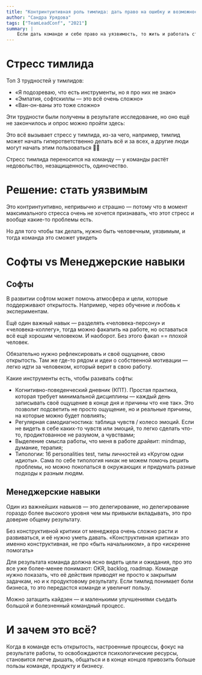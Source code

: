 ```yaml
---
title: "Контринтуитивная роль тимлида: дать право на ошибку и возможность быть человеком"
author: "Сандра Урядова"
tags: ["TeamLeadConf", "2021"]
summary: |
    Если дать команде и себе право на уязвимость, то жить и работать станет проще.
---
```


# Стресс тимлида
Топ 3 трудностей у тимлидов:
 - «Я подозреваю, что есть инструменты, но я про них не знаю»
 - «Эмпатия, софтскиллы — это всё очень сложно»
 - «Ван-он-ваны это тоже сложно»

Эти трудности были получены в результате исследование, но оно ещё не закончилось и опрос можно пройти здесь: 

Это всё вызывает стресс у тимлида, из-за чего, например, тимлид может начать гиперответственно делать всё и за всех, а другие люди могут начать этим пользоваться 🤷‍♂️

Стресс тимлида переносится на команду — у команды растёт недовольство, незащищенность, одиночество.

# Решение: стать уязвимым
Это контринтуитивно, непривычно и страшно — потому что в момент максимального стресса очень не хочется признавать, что этот стресс и вообще какие-то проблемы есть.

Но для того чтобы так делать, нужно быть человечным, уязвимым, и тогда команда это сможет увидеть


# Софты vs Менеджерские навыки
## Софты
В развитии софтом может помочь атмосфера и цели, которые поддерживают открытость. Например, через обучение и любовь к экспериментам.

Ещё один важный навык — разделять «человека-персону» и «человека-коллегу», тогда можно факапить на работе, но оставаться всё ещё хорошим человеком. И наоборот. Без этого факап == плохой человек.

Обязательно нужно рефлексировать и своё ощущение, свою открытость. Там же где-то рядом и идеи о собственной мотивации — легко идти за человеком, который верит в свою работу.

Какие инструменты есть, чтобы разивать софты:
 - Когнитивно-поведенческий дневник (КПТ). Простая практика, которая требует минимальной дисциплины — каждый день записывать своё ощущение в конце дня и причины что «не так». Это позволит подсветить не просто ощущение, но и реальные причины, на которые можно будет повлиять;
 - Регулярная самодиагностика: таблица чувств / колесо эмоций. Если не видеть в себе каких-то чувств или эмоций, то легко сделать что-то, продиктованное не разумом, а чувствами;
 - Выделение смысла работы, что меня в работе драйвит: mindmap, думание, терапия;
 - Типологии: 16 personalities test, типы личностей из «Кругом одни идиоты». Сама по себе типология никак не можем помочь решить проблемы, но можно покопаться в окружающих и придумать разные подходы к разным людям.

## Менеджерские навыки
Один из важнейших навыков — это делегирование, но делегирование гораздо более высокого уровня чем мы привыкли вкладывать, это про доверие общему результату.

Без конструктивной критики от менеджера очень сложно расти и развиваться, и её нужно уметь давать. «Конструктивная критика» это именно конструктивная, не про «быть начальником», а про «искренне помогать»

Для результата команда должна ясно видеть цели и ожидания, про это все уже более-менее понимают: OKR, backlog, roadmap. Команде нужно показать, что её действия приводят не просто к закрытым задачкам, но и к продуктовому результату. Если тимлид понимает боли бизнеса, то это передастся команде и увеличит пользу.

Можно затащить кайдзен — и маленькими улучшениями съедать большой и болезненный командный процесс.

# И зачем это всё?
Когда в команде есть открытость, настроенные процессы, фокус на результате работы, то освобождаются психологические ресурсы, становится легче дышать, общаться и в конце концов привозить больше пользы команде, продукту и бизнесу.

